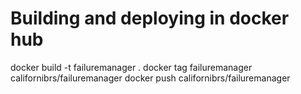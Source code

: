 # Building and deploying in docker hub
docker build -t failuremanager .
docker tag failuremanager californibrs/failuremanager
docker push californibrs/failuremanager